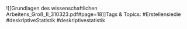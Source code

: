 
![[Grundlagen des wissenschaftlichen Arbeitens_Groß_II_310323.pdf#page=18]]Tags & Topics:
   #Erstellensiedie
   #deskriptiveStatistik
   #deskriptivestatistik